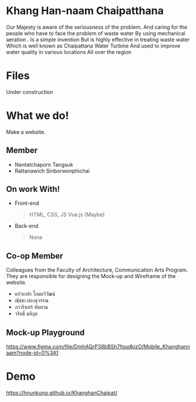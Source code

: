 # Khang Han-naam Chaipatthana 

Our Majesty is aware of the seriousness of the problem. And caring for the people who have to face the problem of waste water By using mechanical aeration . Is a simple invention But is highly effective in treating waste water Which is well known as Chaipattana Water Turbine And used to improve water quality in various locations All over the region

# Files
Under construction

# What we do!
Make a website.

## Member
-  Nantatchaporn Tangsuk
- Rattanawich Sinborwonphichai

## On work With!
- Front-end
	> HTML, CSS, JS
	> Vue.js (Maybe)

- Back-end
	> None

## Co-op Member

Colleagues from the Faculty of Architecture, Communication Arts Program. They are responsible for designing the Mock-up and Wireframe of the website.
- แก้วเกล้า โกมลวิวัฒน์ 
- ณัชชา ผ่องสุวรรณ 
- ภาวรินทร์ ทัดทาน 
- วริทธิ์ มหิกุล

## Mock-up Playground
https://www.figma.com/file/DmhAQrP38bBSh7fgudkizO/Mobile_Khanghannaam?node-id=0%3A1


# Demo
https://hnunkung.github.io/KhanghanChaipat/
